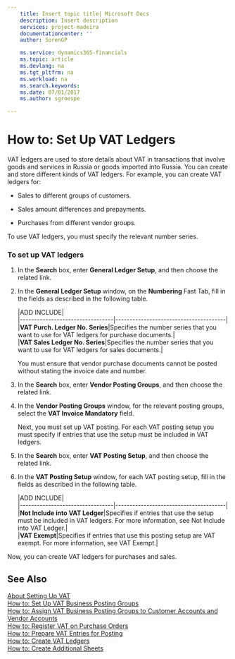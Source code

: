 ```yaml
---
    title: Insert topic title| Microsoft Docs
    description: Insert description
    services: project-madeira
    documentationcenter: ''
    author: SorenGP

    ms.service: dynamics365-financials
    ms.topic: article
    ms.devlang: na
    ms.tgt_pltfrm: na
    ms.workload: na
    ms.search.keywords:
    ms.date: 07/01/2017
    ms.author: sgroespe

---
```

# How to: Set Up VAT Ledgers
VAT ledgers are used to store details about VAT in transactions that involve goods and services in Russia or goods imported into Russia. You can create and store different kinds of VAT ledgers. For example, you can create VAT ledgers for:  
  
-   Sales to different groups of customers.  
  
-   Sales amount differences and prepayments.  
  
-   Purchases from different vendor groups.  
  
 To use VAT ledgers, you must specify the relevant number series.  
  
### To set up VAT ledgers  
  
1.  In the **Search** box, enter **General Ledger Setup**, and then choose the related link.  
  
2.  In the **General Ledger Setup** window, on the **Numbering** Fast Tab, fill in the fields as described in the following table.  
  
    |ADD INCLUDE<!--[!INCLUDE[bp_tablefield](../../includes/bp_tabledescription_md.md)]-->|  
    |---------------------------------|---------------------------------------|  
    |**VAT Purch. Ledger No. Series**|Specifies the number series that you want to use for VAT ledgers for purchase documents.|  
    |**VAT Sales Ledger No. Series**|Specifies the number series that you want to use for VAT ledgers for sales documents.|  
  
     You must ensure that vendor purchase documents cannot be posted without stating the invoice date and number.  
  
3.  In the **Search** box, enter **Vendor Posting Groups**, and then choose the related link.  
  
4.  In the **Vendor Posting Groups** window, for the relevant posting groups, select the **VAT Invoice Mandatory** field.  
  
     Next, you must set up VAT posting. For each VAT posting setup you must specify if entries that use the setup must be included in VAT ledgers.  
  
5.  In the **Search** box, enter **VAT Posting Setup**, and then choose the related link.  
  
6.  In the **VAT Posting Setup** window, for each VAT posting setup, fill in the fields as described in the following table.  
  
    |ADD INCLUDE<!--[!INCLUDE[bp_tablefield](../../includes/bp_tabledescription_md.md)]-->|  
    |---------------------------------|---------------------------------------|  
    |**Not Include into VAT Ledger**|Specifies if entries that use the setup must be included in VAT ledgers. For more information, see Not Include into VAT Ledger.|  
    |**VAT Exempt**|Specifies if entries that use this posting setup are VAT exempt. For more information, see VAT Exempt.|  
  
 Now, you can create VAT ledgers for purchases and sales.  
  
## See Also  
 [About Setting Up VAT](about-setting-up-vat.md)   
 [How to: Set Up VAT Business Posting Groups](how-to-set-up-vat-business-posting-groups.md)   
 [How to: Assign VAT Business Posting Groups to Customer Accounts and Vendor Accounts](how-to-assign-vat-business-posting-groups-to-customer-accounts-and-vendor-accounts.md)   
 [How to: Register VAT on Purchase Orders](how-to-register-vat-on-purchase-orders.md)   
 [How to: Prepare VAT Entries for Posting](how-to-prepare-vat-entries-for-posting.md)   
 [How to: Create VAT Ledgers](how-to-create-vat-ledgers.md)   
 [How to: Create Additional Sheets](how-to-create-additional-sheets.md)